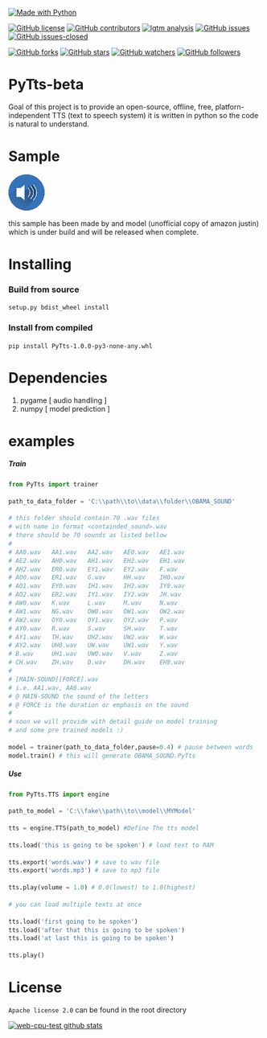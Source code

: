 [![Made with Python](https://img.shields.io/badge/Made%20with-Python-orange?style=for-the-badge&logo=Python)](https://www.python.org/)

[![GitHub license](https://img.shields.io/github/license/web-cpu-test/PyTts-beta.svg)](https://github.com/web-cpu-test/PyTts-beta/blob/master/LICENSE)
[![GitHub contributors](https://img.shields.io/github/contributors/web-cpu-test/PyTts-beta.svg)](https://GitHub.com/web-cpu-test/PyTts-beta/graphs/contributors/)
[![lgtm analysis](https://img.shields.io/lgtm/grade/python/g/web-cpu-test/PyTts-beta.svg?logo=lgtm&logoWidth=18)](https://lgtm.com/projects/g/web-cpu-test/PyTts-beta/context:python)
[![GitHub issues](https://img.shields.io/github/issues/web-cpu-test/PyTts-beta.svg)](https://GitHub.com/web-cpu-test/PyTts-beta/issues/)
[![GitHub issues-closed](https://img.shields.io/github/issues-closed/web-cpu-test/PyTts-beta.svg)](https://GitHub.com/web-cpu-test/PyTts-beta/issues?q=is%3Aissue+is%3Aclosed)

[![GitHub forks](https://img.shields.io/github/forks/web-cpu-test/PyTts-beta.svg?style=social&label=Fork&maxAge=2592000)](https://GitHub.com/web-cpu-test/PyTts-beta/network/)
[![GitHub stars](https://img.shields.io/github/stars/web-cpu-test/PyTts-beta.svg?style=social&label=Star&maxAge=2592000)](https://GitHub.com/web-cpu-test/PyTts-beta/stargazers/)
[![GitHub watchers](https://img.shields.io/github/watchers/web-cpu-test/PyTts-beta.svg?style=social&label=Watch&maxAge=2592000)](https://GitHub.com/web-cpu-test/PyTts-beta/watchers/)
[![GitHub followers](https://img.shields.io/github/followers/web-cpu-test.svg?style=social&label=Follow&maxAge=2592000)](https://github.com/web-cpu-test?tab=followers)


# PyTts-beta #
Goal of this project is to provide an open-source, offline, free, platforn-independent TTS (text to speech system)
it is written in python so the code is natural to understand.

# Sample #

[![](https://raw.githubusercontent.com/web-cpu-test/PyTts-beta/main/audio.png)](http://webcputestexample.pythonanywhere.com/example.mp3)


this sample has been made by and model (unofficial copy of amazon justin) which is under build and will be released when complete.

# Installing #
###  Build from source ###
```setup.py bdist_wheel install```

### Install from compiled ###
```pip install PyTts-1.0.0-py3-none-any.whl```


# Dependencies #
1. pygame [ audio handling   ]
1. numpy  [ model prediction ]

# examples #


##### Train #####
```python
from PyTts import trainer

path_to_data_folder = 'C:\\path\\to\\data\\folder\\OBAMA_SOUND'

# this folder should contain 70 .wav files
# with name in format <containded_sound>.wav
# there should be 70 sounds as listed bellow
#
# AA0.wav   AA1.wav   AA2.wav   AE0.wav   AE1.wav
# AE2.wav   AH0.wav   AH1.wav   EH2.wav   EH1.wav  
# AH2.wav   ER0.wav   EY1.wav   EY2.wav   F.wav  
# AO0.wav   ER1.wav   G.wav     HH.wav    IH0.wav  
# AO1.wav   EY0.wav   IH1.wav   IH2.wav   IY0.wav  
# AO2.wav   ER2.wav   IY1.wav   IY2.wav   JH.wav  
# AW0.wav   K.wav     L.wav     M.wav     N.wav  
# AW1.wav   NG.wav    OW0.wav   OW1.wav   OW2.wav  
# AW2.wav   OY0.wav   OY1.wav   OY2.wav   P.wav  
# AY0.wav   R.wav     S.wav     SH.wav    T.wav  
# AY1.wav   TH.wav    UH2.wav   UW2.wav   W.wav  
# AY2.wav   UH0.wav   UW.wav    UW1.wav   Y.wav  
# B.wav     UH1.wav   UW0.wav   V.wav     Z.wav  
# CH.wav    ZH.wav    D.wav     DH.wav    EH0.wav   
#
# [MAIN-SOUND][FORCE].wav
# i.e. AA1.wav, AA0.wav
# @ MAIN-SOUND the sound of the letters
# @ FORCE is the duration or emphasis on the sound
#
# soon we will provide with detail guide on model training
# and some pre trained models :)

model = trainer(path_to_data_folder,pause=0.4) # pause between words
model.train() # this will generate OBAMA_SOUND.PyTts
```


##### Use #####

```python
from PyTts.TTS import engine

path_to_model = 'C:\\fake\\path\\to\\model\\MYModel'

tts = engine.TTS(path_to_model) #Define The tts model

tts.load('this is going to be spoken') # load text to RAM

tts.export('words.wav') # save to wav file
tts.export('words.mp3') # save to mp3 file

tts.play(volume = 1.0) # 0.0(lowest) to 1.0(highest)

# you can load multiple texts at once

tts.load('first going to be spoken')
tts.load('after that this is going to be spoken')
tts.load('at last this is going to be spoken')

tts.play()
```

# License #
```Apache license 2.0``` can be found in the root directory



[![web-cpu-test github stats](https://github-readme-stats.vercel.app/api?username=web-cpu-test)](https://github.com/web-cpu-test)
